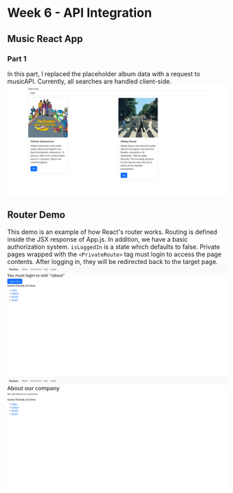 # Week 6 - API Integration
## Music React App
### Part 1
In this part, I replaced the placeholder album data with a request to musicAPI. Currently, all searches are handled client-side.
![music app](./screenshot1.png)
## Router Demo
This demo is an example of how React's router works. Routing is defined inside the JSX response of App.js. In addition, we have a basic authorization system. `isLoggedIn` is a state which defaults to false. Private pages wrapped with the `<PrivateRoute>` tag must login to access the page contents. After logging in, they will be redirected back to the target page.
![dummy login prompt](./router-screenshot1.png)
![About us page](./router-screenshot2.png)
